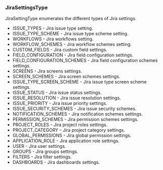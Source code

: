 ### JiraSettingsType
JiraSettingType enumerates the different types of Jira settings.

- ISSUE_TYPES - Jira issue type setting.
- ISSUE_TYPE_SCHEME - Jira issue type scheme setting.
- WORKFLOWS - Jira workflows setting.
- WORKFLOW_SCHEMES - Jira workflow schemes setting.
- CUSTOM_FIELDS - Jira custom field settings.
- FIELD_CONFIGURATION - Jira field configuration settings.
- FIELD_CONFIGURATION_SCHEMES - Jira field configuration schemes settings.
- SCREENS - Jira screens settings.
- SCREEN_SCHEMES - Jira screen schemes settings.
- ISSUE_TYPE_SCREEN_SCHEME - Jira issue type screen scheme settings.
- ISSUE_STATUS - Jira issue status settings.
- ISSUE_RESOLUTION - Jira issue resolution settings.
- ISSUE_PRIORITY - Jira issue priority settings.
- ISSUE_SECURITY_SCHEMES - Jira issue security schemes.
- NOTIFICATION_SCHEMES - Jira notification schemes settings.
- PERMISSION_SCHEMES - Jira permission schemes settings.
- PROJECT_ROLES - Jira project roles settings.
- PROJECT_CATEGORY - Jira project category settings.
- GLOBAL_PERMISSIONS - Jira global permission settings.
- APPLICATION_ROLE - Jira application role settings.
- USER - Jira user settings.
- GROUPS - Jira groups settings.
- FILTERS - Jira filter settings.
- DASHBOARDS - Jira dashboards settings.
